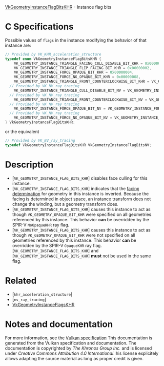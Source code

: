 [VkGeometryInstanceFlagBitsKHR](https://www.khronos.org/registry/vulkan/specs/1.3-extensions/man/html/VkGeometryInstanceFlagBitsKHR.html) - Instance flag bits

# C Specifications
Possible values of `flags` in the instance modifying the behavior of
that instance are:
```c
// Provided by VK_KHR_acceleration_structure
typedef enum VkGeometryInstanceFlagBitsKHR {
    VK_GEOMETRY_INSTANCE_TRIANGLE_FACING_CULL_DISABLE_BIT_KHR = 0x00000001,
    VK_GEOMETRY_INSTANCE_TRIANGLE_FLIP_FACING_BIT_KHR = 0x00000002,
    VK_GEOMETRY_INSTANCE_FORCE_OPAQUE_BIT_KHR = 0x00000004,
    VK_GEOMETRY_INSTANCE_FORCE_NO_OPAQUE_BIT_KHR = 0x00000008,
    VK_GEOMETRY_INSTANCE_TRIANGLE_FRONT_COUNTERCLOCKWISE_BIT_KHR = VK_GEOMETRY_INSTANCE_TRIANGLE_FLIP_FACING_BIT_KHR,
  // Provided by VK_NV_ray_tracing
    VK_GEOMETRY_INSTANCE_TRIANGLE_CULL_DISABLE_BIT_NV = VK_GEOMETRY_INSTANCE_TRIANGLE_FACING_CULL_DISABLE_BIT_KHR,
  // Provided by VK_NV_ray_tracing
    VK_GEOMETRY_INSTANCE_TRIANGLE_FRONT_COUNTERCLOCKWISE_BIT_NV = VK_GEOMETRY_INSTANCE_TRIANGLE_FRONT_COUNTERCLOCKWISE_BIT_KHR,
  // Provided by VK_NV_ray_tracing
    VK_GEOMETRY_INSTANCE_FORCE_OPAQUE_BIT_NV = VK_GEOMETRY_INSTANCE_FORCE_OPAQUE_BIT_KHR,
  // Provided by VK_NV_ray_tracing
    VK_GEOMETRY_INSTANCE_FORCE_NO_OPAQUE_BIT_NV = VK_GEOMETRY_INSTANCE_FORCE_NO_OPAQUE_BIT_KHR,
} VkGeometryInstanceFlagBitsKHR;
```
or the equivalent
```c
// Provided by VK_NV_ray_tracing
typedef VkGeometryInstanceFlagBitsKHR VkGeometryInstanceFlagBitsNV;
```

# Description
- [`VK_GEOMETRY_INSTANCE_FLAG_BITS_KHR`] disables face culling for this instance.
- [`VK_GEOMETRY_INSTANCE_FLAG_BITS_KHR`] indicates that the [facing determination](https://www.khronos.org/registry/vulkan/specs/1.3-extensions/html/vkspec.html#ray-traversal-culling-face) for geometry in this instance is inverted. Because the facing is determined in object space, an instance transform does not change the winding, but a geometry transform does.
- [`VK_GEOMETRY_INSTANCE_FLAG_BITS_KHR`] causes this instance to act as though `VK_GEOMETRY_OPAQUE_BIT_KHR` were specified on all geometries referenced by this instance. This behavior  **can**  be overridden by the SPIR-V `NoOpaqueKHR` ray flag.
- [`VK_GEOMETRY_INSTANCE_FLAG_BITS_KHR`] causes this instance to act as though `VK_GEOMETRY_OPAQUE_BIT_KHR` were not specified on all geometries referenced by this instance. This behavior  **can**  be overridden by the SPIR-V `OpaqueKHR` ray flag.
[`VK_GEOMETRY_INSTANCE_FLAG_BITS_KHR`] and
[`VK_GEOMETRY_INSTANCE_FLAG_BITS_KHR`] **must**  not be used in the
same flag.

# Related
- [`khr_acceleration_structure`]
- [`nv_ray_tracing`]
- [VkGeometryInstanceFlagsKHR]()

# Notes and documentation
For more information, see the [Vulkan specification](https://www.khronos.org/registry/vulkan/specs/1.3-extensions/html/vkspec.html)
This documentation is generated from the Vulkan specification and documentation.
The documentation is copyrighted by *The Khronos Group Inc.* and is licensed under *Creative Commons Attribution 4.0 International*.
his license explicitely allows adapting the source material as long as proper credit is given.
        